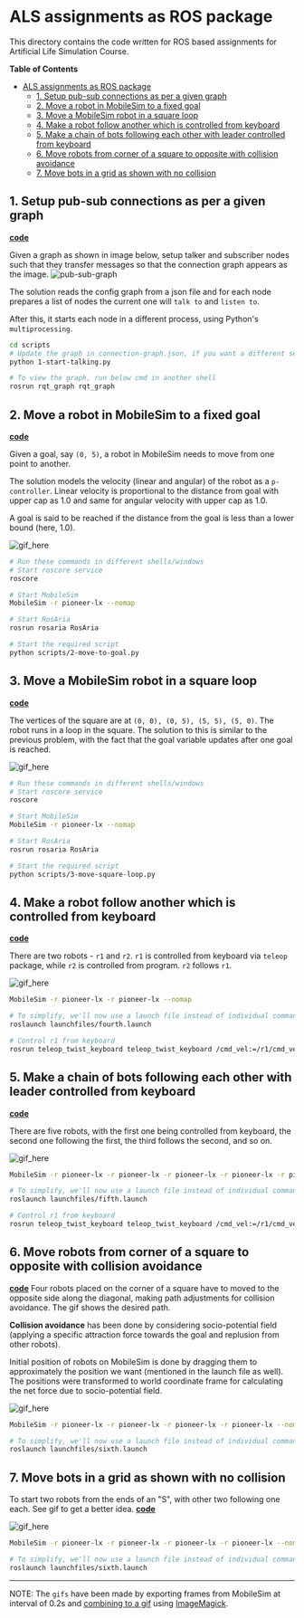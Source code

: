 # ALS assignments as ROS package
This directory contains the code written for ROS based assignments for Artificial Life Simulation Course.

<!-- markdown-toc start - Don't edit this section. Run M-x markdown-toc-refresh-toc -->
**Table of Contents**

- [ALS assignments as ROS package](#als-assignments-as-ros-package)
    - [1. Setup pub-sub connections as per a given graph](#1-setup-pub-sub-connections-as-per-a-given-graph)
    - [2. Move a robot in MobileSim to a fixed goal](#2-move-a-robot-in-mobilesim-to-a-fixed-goal)
    - [3. Move a MobileSim robot in a square loop](#3-move-a-mobilesim-robot-in-a-square-loop)
    - [4. Make a robot follow another which is controlled from keyboard](#4-make-a-robot-follow-another-which-is-controlled-from-keyboard)
    - [5. Make a chain of bots following each other with leader controlled from keyboard](#5-make-a-chain-of-bots-following-each-other-with-leader-controlled-from-keyboard)
    - [6. Move robots from corner of a square to opposite with collision avoidance](#6-move-robots-from-corner-of-a-square-to-opposite-with-collision-avoidance)
    - [7. Move bots in a grid as shown with no collision](#7-move-bots-in-a-grid-as-shown-with-no-collision)

<!-- markdown-toc end -->


## 1. Setup pub-sub connections as per a given graph
[**code**](scripts/1-start-talking.py)

Given a graph as shown in image below, setup talker and subscriber nodes such that they transfer messages so that the connection graph appears as the image.
![pub-sub-graph](images/1-pub-sub-graph.png)

The solution reads the config graph from a json file and for each node prepares a list of nodes the current one will `talk to` and `listen to`.

After this, it starts each node in a different process, using Python's `multiprocessing`.

```bash
cd scripts
# Update the graph in connection-graph.json, if you want a different setup
python 1-start-talking.py

# To view the graph, run below cmd in another shell
rosrun rqt_graph rqt_graph
```

## 2. Move a robot in MobileSim to a fixed goal
[**code**](scripts/2-move-to-goal.py)

Given a goal, say `(0, 5)`, a robot in MobileSim needs to move from one point to another.

The solution models the velocity (linear and angular) of the robot as a `p-controller`. Linear velocity is proportional to the distance from goal with upper cap as 1.0 and same for angular velocity with upper cap as 1.0.

A goal is said to be reached if the distance from the goal is less than a lower bound (here, 1.0).

![gif_here](images/second.gif)

```bash
# Run these commands in different shells/windows
# Start roscore service
roscore

# Start MobileSim
MobileSim -r pioneer-lx --nomap

# Start RosAria
rosrun rosaria RosAria

# Start the required script
python scripts/2-move-to-goal.py
```


## 3. Move a MobileSim robot in a square loop
[**code**](scripts/3-move-square-loop.py)

The vertices of the square are at `(0, 0), (0, 5), (5, 5), (5, 0)`. The robot runs in a loop in the square.
The solution to this is similar to the previous problem, with the fact that the goal variable updates after one goal is reached.

![gif_here](images/third.gif)
```bash
# Run these commands in different shells/windows
# Start roscore service
roscore

# Start MobileSim
MobileSim -r pioneer-lx --nomap

# Start RosAria
rosrun rosaria RosAria

# Start the required script
python scripts/3-move-square-loop.py
```

## 4. Make a robot follow another which is controlled from keyboard
[**code**](scripts/4-follow-keyboard-bot.py)
    
There are two robots - `r1` and `r2`.
`r1` is controlled from keyboard via `teleop` package, while `r2` is controlled from program.
`r2` follows `r1`.

![gif_here](images/fourth.gif)

```bash
MobileSim -r pioneer-lx -r pioneer-lx --nomap

# To simplify, we'll now use a launch file instead of individual commands
roslaunch launchfiles/fourth.launch

# Control r1 from keyboard
rosrun teleop_twist_keyboard teleop_twist_keyboard /cmd_vel:=/r1/cmd_vel
```

## 5. Make a chain of bots following each other with leader controlled from keyboard
[**code**](scripts/5-robot-chain.py)

There are five robots, with the first one being controlled from keyboard, the second one following the first, the third follows the second, and so on.

![gif_here](images/fifth.gif)
```bash
MobileSim -r pioneer-lx -r pioneer-lx -r pioneer-lx -r pioneer-lx -r pioneer-lx --nomap

# To simplify, we'll now use a launch file instead of individual commands
roslaunch launchfiles/fifth.launch

# Control r1 from keyboard
rosrun teleop_twist_keyboard teleop_twist_keyboard /cmd_vel:=/r1/cmd_vel
```

## 6. Move robots from corner of a square to opposite with collision avoidance
[**code**](scripts/6-move-diagonal-collision-avoid.py)
Four robots placed on the corner of a square have to moved to the opposite side along the diagonal, making path adjustments for collision avoidance.
The gif shows the desired path.

**Collision avoidance** has been done by considering socio-potential field (applying a specific attraction force towards the goal and replusion from other robots).

Initial position of robots on MobileSim is done by dragging them to approximately the position we want (mentioned in the launch file as well).
The positions were transformed to world coordinate frame for calculating the net force due to socio-potential field.

![gif_here](images/sixth.gif)
```bash
MobileSim -r pioneer-lx -r pioneer-lx -r pioneer-lx -r pioneer-lx --nomap

# To simplify, we'll now use a launch file instead of individual commands
roslaunch launchfiles/sixth.launch
```

## 7. Move bots in a grid as shown with no collision
To start two robots from the ends of an "S", with other two following one each. See gif to get a better idea.
[**code**](scripts/7-follow-collision-avoid.py)

![gif_here](images/seventh.gif)
```bash
MobileSim -r pioneer-lx -r pioneer-lx -r pioneer-lx -r pioneer-lx --nomap

# To simplify, we'll now use a launch file instead of individual commands
roslaunch launchfiles/sixth.launch
```

---
NOTE: The `gifs` have been made by exporting frames from MobileSim at interval of 0.2s and [combining to a gif](https://askubuntu.com/a/648245) using [ImageMagick](https://imagemagick.org/).
